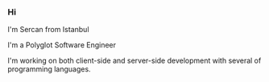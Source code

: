 ### Hi

I'm Sercan from Istanbul

I'm a Polyglot Software Engineer

I'm working on both client-side and server-side development with several of programming languages.


